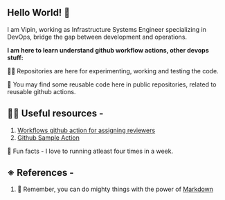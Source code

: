 ## Hello World! 👋
I am Vipin, working as Infrastructure Systems Engineer specializing in DevOps, bridge the gap between development and operations.


**I am here to learn understand github workflow actions, other devops stuff:**

🙋‍♀️ Repositories are here for experimenting, working and testing the code.

🌈 You may find some reusable code here in public repositories, related to reusable github actions.

👩‍💻 Useful resources - 
- 
1. [Workflows github action for assigning reviewers](https://github.com/vipins-lab/code-review)
2. [Github Sample Action](https://github.com/vipins-lab/sample-action)

🍿 Fun facts - I love to running atleast four times in a week.

※ References - 
- 
1. 🧙 Remember, you can do mighty things with the power of [Markdown](https://docs.github.com/github/writing-on-github/getting-started-with-writing-and-formatting-on-github/basic-writing-and-formatting-syntax)

